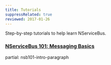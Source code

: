 ```yaml
---
title: Tutorials
suppressRelated: true
reviewed: 2017-01-26
---
```


Step-by-step tutorials to help learn NServiceBus.


### [NServiceBus 101: Messaging Basics](nservicebus-101/)

partial: nsb101-intro-paragraph
